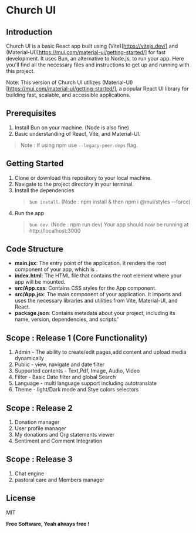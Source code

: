 # Church UI

## Introduction
Church UI is a basic React app built using (Vite)[https://vitejs.dev/] and (Material-UI)[https://mui.com/material-ui/getting-started/] for fast development. It uses Bun, an alternative to Node.js, to run your app. Here you'll find all the necessary files and instructions to get up and running with this project.

Note: This version of Church UI utilizes (Material-UI)[https://mui.com/material-ui/getting-started/], a popular React UI library for building fast, scalable, and accessible applications.

## Prerequisites
1. Install Bun on your machine. (Node is also fine)
2. Basic understanding of React, Vite, and Material-UI.

>Note : If using npm use `--legacy-peer-deps` flag.

## Getting Started
1. Clone or download this repository to your local machine.
2. Navigate to the project directory in your terminal.
3. Install the dependencies 
   >`bun install`. (Node : npm install & then npm i @mui/styles --force)
4. Run the app 
   >`bun dev`. (Node : npm run dev) Your app should now be running at http://localhost:3000
## Code Structure
* **main.jsx**: The entry point of the application. It renders the root component of your app, which is <App />.
* **index.html**: The HTML file that contains the root element where your app will be mounted.
* **src/App.css**: Contains CSS styles for the App component.
* **src/App.jsx**: The main component of your application. It imports and uses the necessary libraries and utilities from Vite, Material-UI, and React.
* **package.json**: Contains metadata about your project, including its name, version, dependencies, and scripts.'

## Scope : Release 1 (Core Functionality)
1. Admin - The ability to create/edit pages,add content and upload media dynamically
2. Public - view, navigate and date filter
3. Supported contents - Text,Pdf, Image, Audio, Video
4. Filter - Basic Date filter and global Search
5. Language - multi language support including autotranslate
6. Theme - light/Dark mode and Stye colors selectors

## Scope : Release 2 
1. Donation manager
2. User profile manager
3. My donations and Org statements viewer
4. Sentiment and Comment Integration 

## Scope : Release 3 
1. Chat engine
2. pastoral care and Members manager

## License

MIT

**Free Software, Yeah always free !**


